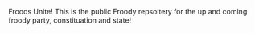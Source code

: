 Froods Unite!
This is the public Froody repsoitery for the up and coming froody party, constituation and state!